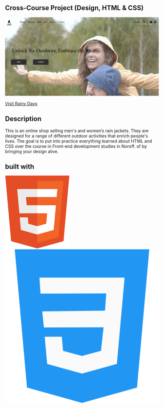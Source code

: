 ## Cross-Course Project (Design, HTML & CSS) 

![Rainy Days](https://github.com/NoroffFEU/html-css-course-assignment-VAbrishamii/blob/main/Screenshot%202024.png)

[Visit Rainy Days](https://euphonious-sable-c9725c.netlify.app/)

## Description 
This is an online shop selling men's and women’s rain jackets. They are designed for a range of different outdoor activities that enrich people's lives. The goal is to put into practice everything learned about HTML and CSS over the course in Front-end development studies in Noroff. of by bringing your design alive.

## built with 

![HTML](https://github.com/NoroffFEU/html-css-course-assignment-VAbrishamii/blob/main/html.png) ![CSS](https://github.com/NoroffFEU/html-css-course-assignment-VAbrishamii/blob/main/css.png)





